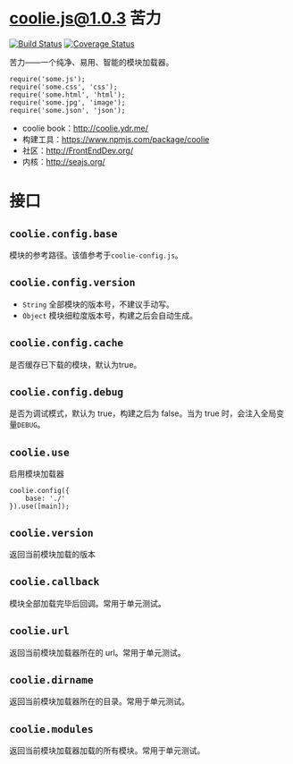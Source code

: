 # coolie.js@1.0.3 苦力 
[![Build Status][travis-img]][travis-url] 
[![Coverage Status][coveralls-img]][coveralls-url]


苦力——一个纯净、易用、智能的模块加载器。

```
require('some.js');
require('some.css', 'css');
require('some.html', 'html');
require('some.jpg', 'image');
require('some.json', 'json');
```


- coolie book：<http://coolie.ydr.me/>
- 构建工具：<https://www.npmjs.com/package/coolie>
- 社区：<http://FrontEndDev.org/>
- 内核：<http://seajs.org/>


# 接口
## `coolie.config.base`
模块的参考路径。该值参考于`coolie-config.js`。


## `coolie.config.version`
- `String` 全部模块的版本号，不建议手动写。
- `Object` 模块细粒度版本号，构建之后会自动生成。


## `coolie.config.cache`
是否缓存已下载的模块，默认为true。


## `coolie.config.debug`
是否为调试模式，默认为 true，构建之后为 false。当为 true 时，会注入全局变量`DEBUG`。


## `coolie.use`
启用模块加载器
```
coolie.config({
	base: './'
}).use([main]);
```

## `coolie.version`
返回当前模块加载的版本


## `coolie.callback`
模块全部加载完毕后回调。常用于单元测试。


## `coolie.url`
返回当前模块加载器所在的 url。常用于单元测试。


## `coolie.dirname`
返回当前模块加载器所在的目录。常用于单元测试。


## `coolie.modules`
返回当前模块加载器加载的所有模块。常用于单元测试。


[travis-img]: https://travis-ci.org/cloudcome/coolie.svg?branch=master
[travis-url]: https://travis-ci.org/cloudcome/coolie
[coveralls-img]: https://coveralls.io/repos/cloudcome/coolie/badge.svg
[coveralls-url]: https://coveralls.io/r/cloudcome/coolie